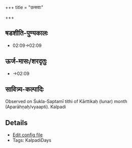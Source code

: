 +++
title = "उत्सवाः"

+++
## षडशीति-पुण्यकालः
- 02:09→02:09
## ऊर्ज-मासः/शरदृतुः
- →02:09
## सावित्र्य-कल्पादिः

Observed on Śukla-Saptamī tithi of Kārttikaḥ (lunar) month (Aparāhṇaḥ/vyaapti). Kalpadi

## Details
- [Edit config file](https://github.com/sanskrit-coders/adyatithi/tree/master/time_focus/yugAdiH/lunar_month/tithi/08/07/sAvitrya-kalpAdiH.toml)
- Tags: KalpadiDays

